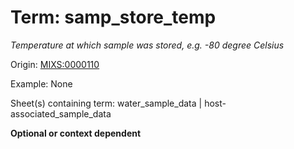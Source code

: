 # Term: samp_store_temp

*Temperature at which sample was stored, e.g. -80 degree Celsius*

Origin: [MIXS:0000110](https://w3id.org/mixs/0000110)

Example: None

Sheet(s) containing term: water_sample_data | host-associated_sample_data

**Optional or context dependent**